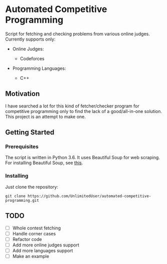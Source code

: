 # Automated Competitive Programming
Script for fetching and checking problems from various online judges. Currently supports only:

- Online Judges:
    - Codeforces

- Programming Languages:
    - C++

## Motivation
I have searched a lot for this kind of fetcher/checker program for competitive programming only to find the lack of a good/all-in-one solution. This project is an attempt to make one.

## Getting Started
### Prerequisites
The script is written in Python 3.6. It uses Beautiful Soup for web scraping. For installing Beautiful Soup, see [this](https://www.crummy.com/software/BeautifulSoup/bs4/doc/#installing-beautiful-soup).

### Installing
Just clone the repository:

```git clone https://github.com/UnlimitedUser/automated-competitive-programming.git```

## TODO
- [ ] Whole contest fetching
- [ ] Handle corner cases
- [ ] Refactor code
- [ ] Add more online judges support
- [ ] Add more languages support
- [ ] Make an example
